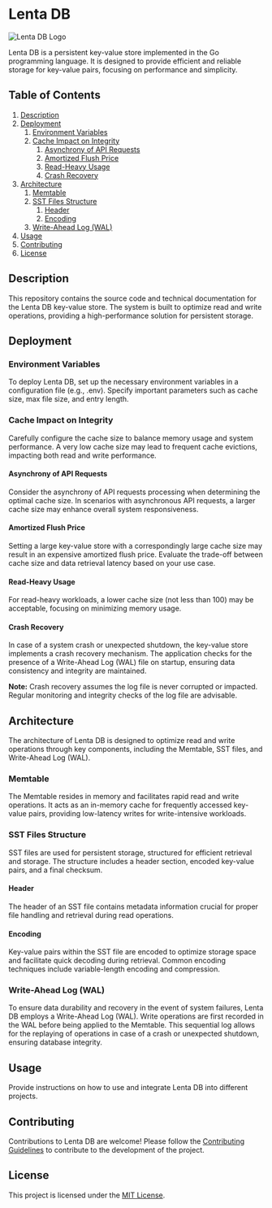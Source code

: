 # Lenta DB

![Lenta DB Logo](your_logo_url)

Lenta DB is a persistent key-value store implemented in the Go programming language. It is designed to provide efficient and reliable storage for key-value pairs, focusing on performance and simplicity.

## Table of Contents
1. [Description](#description)
2. [Deployment](#deployment)
    1. [Environment Variables](#environment-variables)
    2. [Cache Impact on Integrity](#cache-impact-on-integrity)
        1. [Asynchrony of API Requests](#asynchrony-of-api-requests)
        2. [Amortized Flush Price](#amortized-flush-price)
        3. [Read-Heavy Usage](#read-heavy-usage)
        4. [Crash Recovery](#crash-recovery)
3. [Architecture](#architecture)
    1. [Memtable](#memtable)
    2. [SST Files Structure](#sst-files-structure)
        1. [Header](#header)
        2. [Encoding](#encoding)
    3. [Write-Ahead Log (WAL)](#write-ahead-log-wal)
4. [Usage](#usage)
5. [Contributing](#contributing)
6. [License](#license)

## Description
This repository contains the source code and technical documentation for the Lenta DB key-value store. The system is built to optimize read and write operations, providing a high-performance solution for persistent storage.

## Deployment
### Environment Variables
To deploy Lenta DB, set up the necessary environment variables in a configuration file (e.g., .env). Specify important parameters such as cache size, max file size, and entry length.

### Cache Impact on Integrity
Carefully configure the cache size to balance memory usage and system performance. A very low cache size may lead to frequent cache evictions, impacting both read and write performance.

#### Asynchrony of API Requests
Consider the asynchrony of API requests processing when determining the optimal cache size. In scenarios with asynchronous API requests, a larger cache size may enhance overall system responsiveness.

#### Amortized Flush Price
Setting a large key-value store with a correspondingly large cache size may result in an expensive amortized flush price. Evaluate the trade-off between cache size and data retrieval latency based on your use case.

#### Read-Heavy Usage
For read-heavy workloads, a lower cache size (not less than 100) may be acceptable, focusing on minimizing memory usage.

#### Crash Recovery
In case of a system crash or unexpected shutdown, the key-value store implements a crash recovery mechanism. The application checks for the presence of a Write-Ahead Log (WAL) file on startup, ensuring data consistency and integrity are maintained.

**Note:** Crash recovery assumes the log file is never corrupted or impacted. Regular monitoring and integrity checks of the log file are advisable.

## Architecture
The architecture of Lenta DB is designed to optimize read and write operations through key components, including the Memtable, SST files, and Write-Ahead Log (WAL).

### Memtable
The Memtable resides in memory and facilitates rapid read and write operations. It acts as an in-memory cache for frequently accessed key-value pairs, providing low-latency writes for write-intensive workloads.

### SST Files Structure
SST files are used for persistent storage, structured for efficient retrieval and storage. The structure includes a header section, encoded key-value pairs, and a final checksum.

#### Header
The header of an SST file contains metadata information crucial for proper file handling and retrieval during read operations.

#### Encoding
Key-value pairs within the SST file are encoded to optimize storage space and facilitate quick decoding during retrieval. Common encoding techniques include variable-length encoding and compression.

### Write-Ahead Log (WAL)
To ensure data durability and recovery in the event of system failures, Lenta DB employs a Write-Ahead Log (WAL). Write operations are first recorded in the WAL before being applied to the Memtable. This sequential log allows for the replaying of operations in case of a crash or unexpected shutdown, ensuring database integrity.

## Usage
Provide instructions on how to use and integrate Lenta DB into different projects.

## Contributing
Contributions to Lenta DB are welcome! Please follow the [Contributing Guidelines](CONTRIBUTING.md) to contribute to the development of the project.

## License
This project is licensed under the [MIT License](LICENSE).

